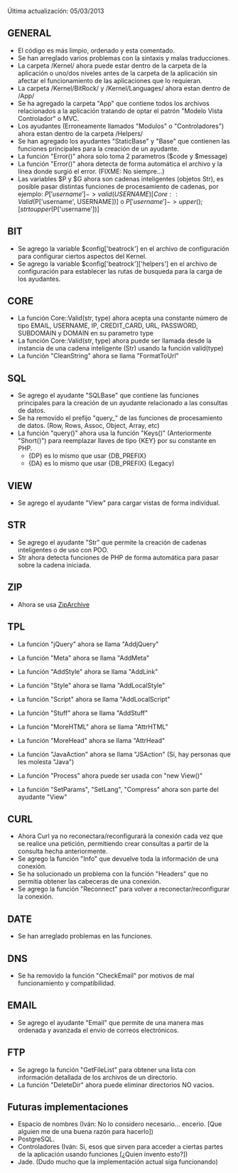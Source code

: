 Última actualización: 05/03/2013

GENERAL
------------------------

- El código es más limpio, ordenado y esta comentado.
- Se han arreglado varios problemas con la sintaxis y malas traducciones.
- La carpeta /Kernel/ ahora puede estar dentro de la carpeta de la aplicación o uno/dos niveles antes de la carpeta de la aplicación sin afectar el funcionamiento de las aplicaciones que lo requieran.
- La carpeta /Kernel/BitRock/ y /Kernel/Languages/ ahora estan dentro de /App/
- Se ha agregado la carpeta "App" que contiene todos los archivos relacionados a la aplicación tratando de optar el patrón "Modelo Vista Controlador" o MVC.
- Los ayudantes (Erroneamente llamados "Modulos" o "Controladores") ahora estan dentro de la carpeta /Helpers/
- Se han agregado los ayudantes "StaticBase" y "Base" que contienen las funciones principales para la creación de un ayudante.
- La función "Error()" ahora solo toma 2 parametros ($code y $message)
- La función "Error()" ahora detecta de forma automática el archivo y la línea donde surgió el error. (FIXME: No siempre...)
- Las variables $P y $G ahora son cadenas inteligentes (objetos Str), es posible pasar distintas funciones de procesamiento de cadenas, por ejemplo: $P['username']->valid(USERNAME) [Core::Valid($P['username', USERNAME])] o $P['username']->upper(); [strtoupper($P['username'])]

BIT
------------------------

- Se agrego la variable $config['beatrock'] en el archivo de configuración para configurar ciertos aspectos del Kernel.
- Se agrego la variable $config['beatrock']['helpers'] en el archivo de configuración para establecer las rutas de busqueda para la carga de los ayudantes.

CORE
------------------------

- La función Core::Valid(str, type) ahora acepta una constante número de tipo EMAIL, USERNAME, IP, CREDIT_CARD, URL, PASSWORD, SUBDOMAIN y DOMAIN en su parametro type
- La función Core::Valid(str, type) ahora puede ser llamada desde la instancia de una cadena inteligente (Str) usando la función valid(type)
- La función "CleanString" ahora se llama "FormatToUrl"

SQL
------------------------

- Se agrego el ayudante "SQLBase" que contiene las funciones principales para la creación de un ayudante relacionado a las consultas de datos.
- Se ha removido el prefijo "query_" de las funciones de procesamiento de datos. (Row, Rows, Assoc, Object, Array, etc)
- La función "query()" ahora usa la función "Keys()" (Anteriormente "Short()") para reemplazar llaves de tipo {KEY} por su constante en PHP.
	- {DP} es lo mismo que usar {DB_PREFIX}
	- {DA} es lo mismo que usar {DB_PREFIX} (Legacy)

VIEW
------------------------

- Se agrego el ayudante "View" para cargar vistas de forma individual.

STR
-------------------------

- Se agrego el ayudante "Str" que permite la creación de cadenas inteligentes o de uso con POO.
- Str ahora detecta funciones de PHP de forma automática para pasar sobre la cadena iniciada.

ZIP
------------------------

- Ahora se usa [ZipArchive](http://www.php.net/manual/es/class.ziparchive.php "ZipArchive")

TPL
------------------------

- La función "jQuery" ahora se llama "AddjQuery"
- La función "Meta" ahora se llama "AddMeta"
- La función "AddStyle" ahora se llama "AddLink"
- La función "Style" ahora se llama "AddLocalStyle"
- La función "Script" ahora se llama "AddLocalScript"
- La función "Stuff" ahora se llama "AddStuff"
- La función "MoreHTML" ahora se llama "AttrHTML"
- La función "MoreHead" ahora se llama "AttrHead"
- La función "JavaAction" ahora se llama "JSAction" (Si, hay personas que les molesta "Java")

- La función "Process" ahora puede ser usada con "new View()"
- La función "SetParams", "SetLang", "Compress" ahora son parte del ayudante "View"

CURL
------------------------

- Ahora Curl ya no reconectara/reconfigurará la conexión cada vez que se realice una petición, permitiendo crear consultas a partir de la consulta hecha anteriormente.
- Se agrego la función "Info" que devuelve toda la información de una conexión.
- Se ha solucionado un problema con la función "Headers" que no permitia obtener las cabeceras de una conexión.
- Se agrego la función "Reconnect" para volver a reconectar/reconfigurar la conexión.

DATE
------------------------

- Se han arreglado problemas en las funciones.

DNS
------------------------

- Se ha removido la función "CheckEmail" por motivos de mal funcionamiento y compatibilidad.

EMAIL
------------------------

- Se agrego el ayudante "Email" que permite de una manera mas ordenada y avanzada el envio de correos electrónicos.

FTP
------------------------

- Se agrego la función "GetFileList" para obtener una lista con información detallada de los archivos de un directorio.
- La función "DeleteDir" ahora puede eliminar directorios NO vacios.

Futuras implementaciones
------------------------

- Espacio de nombres (Iván: No lo considero necesario... encerio. [Que alguien me de una buena razón para hacerlo])
- PostgreSQL.
- Controladores (Iván: Si, esos que sirven para acceder a ciertas partes de la aplicación usando funciones [¿Quien invento esto?])
- Jade. (Dudo mucho que la implementación actual siga funcionando)